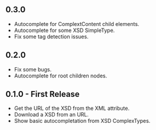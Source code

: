 ## 0.3.0
* Autocomplete for ComplextContent child elements.
* Autocomplete for some XSD SimpleType.
* Fix some tag detection issues.

## 0.2.0
* Fix some bugs.
* Autocomplete for root children nodes.

## 0.1.0 - First Release
* Get the URL of the XSD from the XML attribute.
* Download a XSD from an URL.
* Show basic autocompletation from XSD ComplexTypes.
